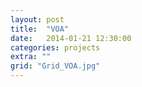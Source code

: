 ```yaml
---
layout: post
title:  "VOA"
date:   2014-01-21 12:30:00
categories: projects
extra: ""
grid: "Grid_VOA.jpg"
---
```

